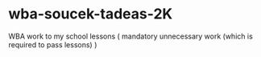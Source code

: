 # wba-soucek-tadeas-2K
WBA work to my school lessons ( mandatory unnecessary work (which is required to pass lessons) )


<!--- Please check other projects instead.

# WARNING!!
This repo will expire at 2023-06-30T8:00:00 UTC!!! 

